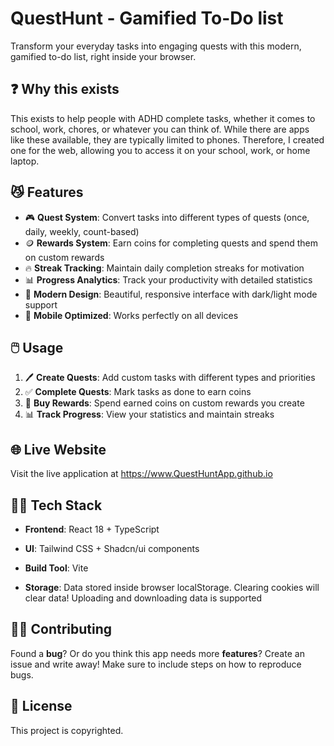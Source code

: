 # QuestHunt - Gamified To-Do list

Transform your everyday tasks into engaging quests with this modern, gamified to-do list, right inside your browser.

## ❓ Why this exists
This exists to help people with ADHD complete tasks, whether it comes to school, work, chores, or whatever you can  think of. While there are apps like these available, they are typically limited to phones. Therefore, I created one for the web, allowing you to access it on your school, work, or home laptop.

## 😼 Features

- 🎮 **Quest System**: Convert tasks into different types of quests (once, daily, weekly, count-based)
- 🪙 **Rewards System**: Earn coins for completing quests and spend them on custom rewards
- 🔥 **Streak Tracking**: Maintain daily completion streaks for motivation
- 📊 **Progress Analytics**: Track your productivity with detailed statistics
- 🎨 **Modern Design**: Beautiful, responsive interface with dark/light mode support
- 📱 **Mobile Optimized**: Works perfectly on all devices

## 🖱️ Usage

1. 🖊️ **Create Quests**: Add custom tasks with different types and priorities
2. ✅ **Complete Quests**: Mark tasks as done to earn coins
3. 👜 **Buy Rewards**: Spend earned coins on custom rewards you create
4. 📊 **Track Progress**: View your statistics and maintain streaks

## 🌐 Live Website

Visit the live application at https://www.QuestHuntApp.github.io

## 🧑‍💻 Tech Stack

- **Frontend**: React 18 + TypeScript
- **UI**: Tailwind CSS + Shadcn/ui components
- **Build Tool**: Vite

- **Storage**: Data stored inside browser localStorage. Clearing cookies will clear data! Uploading and downloading data is supported

## 🧑‍💻 Contributing

Found a **bug**? Or do you think this app needs more **features**? Create an issue and write away! Make sure to include steps on how to reproduce bugs.

## 👿 License

This project is copyrighted.

